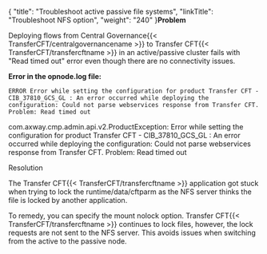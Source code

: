 {
    "title": "Troubleshoot active passive file systems",
    "linkTitle": "Troubleshoot NFS option",
    "weight": "240"
}****Problem****

Deploying flows from Central Governance{{< TransferCFT/centralgovernancename  >}} to Transfer CFT{{< TransferCFT/transfercftname  >}} in an active/passive cluster fails with "Read timed out" error even though there are no connectivity issues.

****Error in the opnode.log file:****

`ERROR Error while setting the configuration for product Transfer CFT - CIB_37810_GCS_GL : An error occurred while deploying the configuration: Could not parse webservices response from Transfer CFT. Problem: Read timed out`

com.axway.cmp.admin.api.v2.ProductException: Error while setting the configuration for product Transfer CFT - CIB\_37810\_GCS\_GL : An error occurred while deploying the configuration: Could not parse webservices response from Transfer CFT. Problem: Read timed out

Resolution

The Transfer CFT{{< TransferCFT/transfercftname  >}} application got stuck when trying to lock the runtime/data/cftparm as the NFS server thinks the file is locked by another application.

To remedy, you can specify the mount nolock option. Transfer CFT{{< TransferCFT/transfercftname  >}} continues to lock files, however, the lock requests are not sent to the NFS server. This avoids issues when switching from the active to the passive node.
